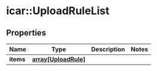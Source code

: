 # icar::UploadRuleList


## Properties

Name | Type | Description | Notes
------------ | ------------- | ------------- | -------------
**items** | [**array[UploadRule]**](UploadRule.md) |  | 


